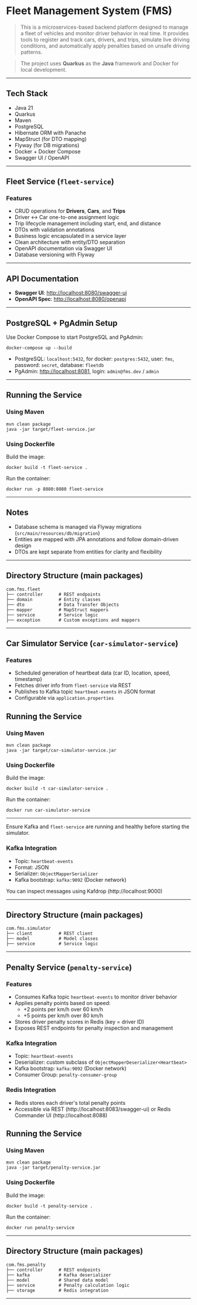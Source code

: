 # Fleet Management System (FMS)

> This is a microservices-based backend platform designed to manage a fleet of vehicles and monitor driver behavior in real time. It provides tools to register and track cars, drivers, and trips, simulate live driving conditions, and automatically apply penalties based on unsafe driving patterns.

> The project uses **Quarkus** as the **Java** framework and Docker for local development.

---

## Tech Stack

- Java 21
- Quarkus
- Maven
- PostgreSQL
- Hibernate ORM with Panache
- MapStruct (for DTO mapping)
- Flyway (for DB migrations)
- Docker + Docker Compose
- Swagger UI / OpenAPI

---

## Fleet Service (`fleet-service`)

### Features

- CRUD operations for **Drivers**, **Cars**, and **Trips**
- Driver ↔ Car one-to-one assignment logic
- Trip lifecycle management including start, end, and distance
- DTOs with validation annotations
- Business logic encapsulated in a service layer
- Clean architecture with entity/DTO separation
- OpenAPI documentation via Swagger UI
- Database versioning with Flyway

---

## API Documentation

- **Swagger UI**: [http://localhost:8080/swagger-ui](http://localhost:8080/swagger-ui)
- **OpenAPI Spec**: [http://localhost:8080/openapi](http://localhost:8080/openapi)

---

## PostgreSQL + PgAdmin Setup

Use Docker Compose to start PostgreSQL and PgAdmin:

```
docker-compose up --build
```

- PostgreSQL: `localhost:5432`, for docker: `postgres:5432`, user: `fms`, password: `secret`, database: `fleetdb`
- PgAdmin: [http://localhost:8081](http://localhost:8081), login: `admin@fms.dev` / `admin`

---

## Running the Service

### Using Maven
```
mvn clean package
java -jar target/fleet-service.jar
```

### Using Dockerfile
Build the image:
```
docker build -t fleet-service .
```

Run the container:
```
docker run -p 8080:8080 fleet-service
```

---

## Notes

- Database schema is managed via Flyway migrations (`src/main/resources/db/migration`)
- Entities are mapped with JPA annotations and follow domain-driven design
- DTOs are kept separate from entities for clarity and flexibility

---

## Directory Structure (main packages)

```
com.fms.fleet
├── controller      # REST endpoints
├── domain          # Entity classes
├── dto             # Data Transfer Objects
├── mapper          # MapStruct mappers
├── service         # Service logic
├── exception       # Custom exceptions and mappers
```

---

## Car Simulator Service (`car-simulator-service`)

### Features

- Scheduled generation of heartbeat data (car ID, location, speed, timestamp)
- Fetches driver info from `fleet-service` via REST
- Publishes to Kafka topic `heartbeat-events` in JSON format
- Configurable via `application.properties`

## Running the Service

### Using Maven
```
mvn clean package
java -jar target/car-simulator-service.jar
```

### Using Dockerfile
Build the image:
```
docker build -t car-simulator-service .
```

Run the container:
```
docker run car-simulator-service
```

---

Ensure Kafka and `fleet-service` are running and healthy before starting the simulator.

### Kafka Integration

- Topic: `heartbeat-events`
- Format: JSON
- Serializer: `ObjectMapperSerializer`
- Kafka bootstrap: `kafka:9092` (Docker network)

You can inspect messages using Kafdrop (http://localhost:9000)

---

## Directory Structure (main packages)

```
com.fms.simulator
├── client          # REST client
├── model           # Model classes
├── service         # Service logic
```

---

## Penalty Service (`penalty-service`)

### Features

- Consumes Kafka topic `heartbeat-events` to monitor driver behavior
- Applies penalty points based on speed:
    - +2 points per km/h over 60 km/h
    - +5 points per km/h over 80 km/h
- Stores driver penalty scores in Redis (key = driver ID)
- Exposes REST endpoints for penalty inspection and management

### Kafka Integration

- Topic: `heartbeat-events`
- Deserializer: custom subclass of `ObjectMapperDeserializer<Heartbeat>`
- Kafka bootstrap: `kafka:9092` (Docker network)
- Consumer Group: `penalty-consumer-group`

### Redis Integration

- Redis stores each driver's total penalty points
- Accessible via REST (http://localhost:8083/swagger-ui) or Redis Commander UI (http://localhost:8088)

## Running the Service

### Using Maven
```
mvn clean package
java -jar target/penalty-service.jar
```

### Using Dockerfile
Build the image:
```
docker build -t penalty-service .
```

Run the container:
```
docker run penalty-service
```

---

## Directory Structure (main packages)

```
com.fms.penalty
├── controller      # REST endpoints
├── kafka           # Kafka deserializer
├── model           # Shared data model
├── service         # Penalty calculation logic
├── storage         # Redis integration
```

---